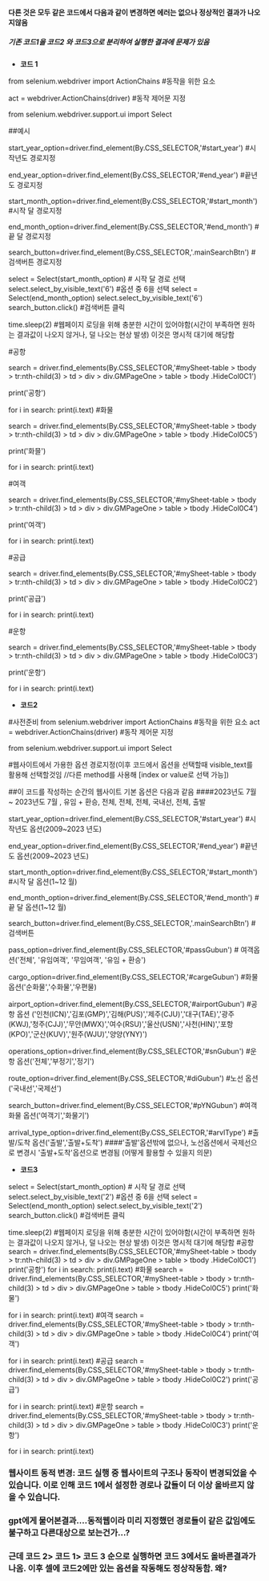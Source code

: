 #### 다른 것은 모두 같은 코드에서 다음과 같이 변경하면 에러는 없으나 정상적인 결과가 나오지않음
##### 기존 코드1을 코드2 와 코드3으로 분리하여 실행한 결과에 문제가 있음

* **코드 1**

from selenium.webdriver import ActionChains #동작을 위한 요소

act = webdriver.ActionChains(driver) #동작 제어문 지정

from selenium.webdriver.support.ui import Select 

##예시

start_year_option=driver.find_element(By.CSS_SELECTOR,'#start_year') #시작년도 경로지정

end_year_option=driver.find_element(By.CSS_SELECTOR,'#end_year') #끝년도 경로지정

start_month_option=driver.find_element(By.CSS_SELECTOR,'#start_month') #시작 달 경로지정

end_month_option=driver.find_element(By.CSS_SELECTOR,'#end_month') #끝 달 경로지정

search_button=driver.find_element(By.CSS_SELECTOR,'.mainSearchBtn') #검색버튼 경로지정

select = Select(start_month_option) # 시작 달 경로 선택
select.select_by_visible_text('6') #옵션 중 6을 선택
select = Select(end_month_option)
select.select_by_visible_text('6')
search_button.click() #검색버튼 클릭

time.sleep(2) #웹페이지 로딩을 위해 충분한 시간이 있어야함(시간이 부족하면 원하는 결과값이 나오지 않거나, 덜 나오는 현상 발생) 이것은 명시적 대기에 해당함

#공항

search = driver.find_elements(By.CSS_SELECTOR,'#mySheet-table > tbody > tr:nth-child(3) > td > div > div.GMPageOne > table > tbody .HideCol0C1')

print('공항')

for i in search:
  print(i.text)
#화물

search = driver.find_elements(By.CSS_SELECTOR,'#mySheet-table > tbody > tr:nth-child(3) > td > div > div.GMPageOne > table > tbody .HideCol0C5')

print('화믈')


for i in search:
  print(i.text)

#여객

search = driver.find_elements(By.CSS_SELECTOR,'#mySheet-table > tbody > tr:nth-child(3) > td > div > div.GMPageOne > table > tbody .HideCol0C4')

print('여객')

for i in search:
  print(i.text)

#공급

search = driver.find_elements(By.CSS_SELECTOR,'#mySheet-table > tbody > tr:nth-child(3) > td > div > div.GMPageOne > table > tbody .HideCol0C2')

print('공급')

for i in search:
  print(i.text)

#운항

search = driver.find_elements(By.CSS_SELECTOR,'#mySheet-table > tbody > tr:nth-child(3) > td > div > div.GMPageOne > table > tbody .HideCol0C3')

print('운항')

for i in search:
  print(i.text)


* **코드2**

#사전준비
from selenium.webdriver import ActionChains #동작을 위한 요소
act = webdriver.ActionChains(driver) #동작 제어문 지정

from selenium.webdriver.support.ui import Select

#웹사이트에서 가용한 옵션 경로지정(이후 코드에서 옵션을 선택할때 visible_text를 활용해 선택할것임 //다른 method를 사용해 [index or value로 선택 가능])

##이 코드를 작성하는 순간의 웹사이트 기본 옵션은 다음과 같음
####2023년도 7월~ 2023년도 7월 , 유임 + 환승, 전체, 전체, 전체, 국내선, 전체, 출발

start_year_option=driver.find_element(By.CSS_SELECTOR,'#start_year') #시작년도 옵션(2009~2023 년도)

end_year_option=driver.find_element(By.CSS_SELECTOR,'#end_year') #끝년도 옵션(2009~2023 년도)

start_month_option=driver.find_element(By.CSS_SELECTOR,'#start_month') #시작 달 옵션(1~12 월)

end_month_option=driver.find_element(By.CSS_SELECTOR,'#end_month') #끝 달 옵션(1~12 월)

search_button=driver.find_element(By.CSS_SELECTOR,'.mainSearchBtn') #검색버튼

pass_option=driver.find_element(By.CSS_SELECTOR,'#passGubun') # 여객옵션('전체', '유임여객', '무임여객', '유임 + 환승')

cargo_option=driver.find_element(By.CSS_SELECTOR,'#cargeGubun') #화물 옵션('순화물','수화물','우편물)

airport_option=driver.find_element(By.CSS_SELECTOR,'#airportGubun') #공항 옵션 ('인천(ICN)','김포(GMP)','김해(PUS)','제주(CJU)','대구(TAE)','광주(KWJ),'청주(CJJ)','무안(MWX)','여수(RSU)','울산(USN)','사천(HIN)','포항(KPO)','군산(KUV)','원주(WJU)','양양(YNY)')

operations_option=driver.find_element(By.CSS_SELECTOR,'#snGubun') #운항 옵션('전체','부정기','정기')

route_option=driver.find_element(By.CSS_SELECTOR,'#diGubun') #노선 옵션('국내선','국제선')

search_button=driver.find_element(By.CSS_SELECTOR,'#pYNGubun') #여객화물 옵션('여객기','화물기')

arrival_type_option=driver.find_element(By.CSS_SELECTOR,'#arvlType') #출발/도착 옵션('출발','출발+도착') ####'출발'옵션밖에 없으나, 노선옵션에서 국제선으로 변경시 '출발+도착'옵션으로 변경됨 (어떻게 활용할 수 있을지 의문)



* **코드3**

select = Select(start_month_option) # 시작 달 경로 선택
select.select_by_visible_text('2') #옵션 중 6을 선택
select = Select(end_month_option)
select.select_by_visible_text('2')
search_button.click() #검색버튼 클릭

time.sleep(2) #웹페이지 로딩을 위해 충분한 시간이 있어야함(시간이 부족하면 원하는 결과값이 나오지 않거나, 덜 나오는 현상 발생) 이것은 명시적 대기에 해당함
#공항
search = driver.find_elements(By.CSS_SELECTOR,'#mySheet-table > tbody > tr:nth-child(3) > td > div > div.GMPageOne > table > tbody .HideCol0C1')
print('공항')
for i in search:
  print(i.text)
#화물
search = driver.find_elements(By.CSS_SELECTOR,'#mySheet-table > tbody > tr:nth-child(3) > td > div > div.GMPageOne > table > tbody .HideCol0C5')
print('화물')

for i in search:
  print(i.text)
#여객
search = driver.find_elements(By.CSS_SELECTOR,'#mySheet-table > tbody > tr:nth-child(3) > td > div > div.GMPageOne > table > tbody .HideCol0C4')
print('여객')

for i in search:
  print(i.text)
#공급
search = driver.find_elements(By.CSS_SELECTOR,'#mySheet-table > tbody > tr:nth-child(3) > td > div > div.GMPageOne > table > tbody .HideCol0C2')
print('공급')

for i in search:
  print(i.text)
#운항
search = driver.find_elements(By.CSS_SELECTOR,'#mySheet-table > tbody > tr:nth-child(3) > td > div > div.GMPageOne > table > tbody .HideCol0C3')
print('운항')

for i in search:
  print(i.text)


  ### 웹사이트 동적 변경: 코드 실행 중 웹사이트의 구조나 동작이 변경되었을 수 있습니다. 이로 인해 코드 1에서 설정한 경로나 값들이 더 이상 올바르지 않을 수 있습니다. 
  ### gpt에게 물어본결과....동적웹이라 미리 지정했던 경로들이 같은 값임에도 불구하고 다른대상으로 보는건가...?
  ### 근데 코드 2> 코드 1> 코드 3 순으로 실행하면 코드 3에서도 올바른결과가 나옴. 이후 셀에 코드2에만 있는 옵션을 작동해도 정상작동함. 왜?

